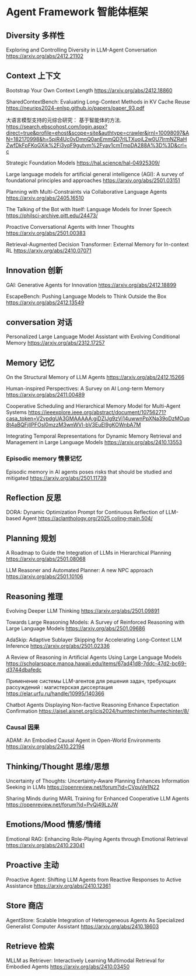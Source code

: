 # Agent Framework 智能体框架
## Diversity 多样性
Exploring and Controlling Diversity in LLM-Agent Conversation
https://arxiv.org/abs/2412.21102

## Context 上下文
Bootstrap Your Own Context Length
https://arxiv.org/abs/2412.18860

SharedContextBench: Evaluating Long-Context Methods in KV Cache Reuse
https://neurips2024-enlsp.github.io/papers/paper_93.pdf

大语言模型支持的元综合研究： 基于智能体的方法.
https://search.ebscohost.com/login.aspx?direct=true&profile=ehost&scope=site&authtype=crawler&jrnl=10098097&AN=182170998&h=5piR4Uc0vDmnQ0anEmmQD7rlLTXuojL2w0U7IrmNZRaHZwfDkFpFKoGXik%2Fi3yqF9gutvm%2Fyav1cmTmpDA288A%3D%3D&crl=c

Strategic Foundation Models
https://hal.science/hal-04925309/

Large language models for artificial general intelligence (AGI): A survey of foundational principles and approaches
https://arxiv.org/abs/2501.03151


Planning with Multi-Constraints via Collaborative Language Agents
https://arxiv.org/abs/2405.16510

The Talking of the Bot with Itself: Language Models for Inner Speech
https://philsci-archive.pitt.edu/24473/

Proactive Conversational Agents with Inner Thoughts
https://arxiv.org/abs/2501.00383

Retrieval-Augmented Decision Transformer: External Memory for In-context RL
https://arxiv.org/abs/2410.07071

## Innovation 创新
GAI: Generative Agents for Innovation
https://arxiv.org/abs/2412.18899

EscapeBench: Pushing Language Models to Think Outside the Box
https://arxiv.org/abs/2412.13549

## conversation 对话
Personalized Large Language Model Assistant with Evolving Conditional Memory
https://arxiv.org/abs/2312.17257

## Memory 记忆
On the Structural Memory of LLM Agents
https://arxiv.org/abs/2412.15266

Human-inspired Perspectives: A Survey on AI Long-term Memory
https://arxiv.org/abs/2411.00489

Cooperative Scheduling and Hierarchical Memory Model for Multi-Agent Systems
https://ieeexplore.ieee.org/abstract/document/10756271?casa_token=V2vpdgUA3GMAAAAA:giDZIJg9zVj14uwwnPpXNa39oDzMOup8t4aBQFjIlPFOsl0mzzM3wnWVI-bV3EuEl9gKOWnbA7M

Integrating Temporal Representations for Dynamic Memory Retrieval and Management in Large Language Models
https://arxiv.org/abs/2410.13553

### Episodic memory 情景记忆
Episodic memory in AI agents poses risks that should be studied and mitigated
https://arxiv.org/abs/2501.11739

## Reflection 反思
DORA: Dynamic Optimization Prompt for Continuous Reflection of LLM-based Agent
https://aclanthology.org/2025.coling-main.504/

## Planning 规划
A Roadmap to Guide the Integration of LLMs in Hierarchical Planning
https://arxiv.org/abs/2501.08068

LLM Reasoner and Automated Planner: A new NPC approach
https://arxiv.org/abs/2501.10106

## Reasoning 推理
Evolving Deeper LLM Thinking
https://arxiv.org/abs/2501.09891

Towards Large Reasoning Models: A Survey of Reinforced Reasoning with Large Language Models
https://arxiv.org/abs/2501.09686

AdaSkip: Adaptive Sublayer Skipping for Accelerating Long-Context LLM Inference
https://arxiv.org/abs/2501.02336

A Review of Reasoning in Artificial Agents Using Large Language Models
https://scholarspace.manoa.hawaii.edu/items/67ad41d8-7ddc-47d2-bc69-d3744dbafedc

Применение системы LLM-агентов для решения задач, требующих рассуждений : магистерская диссертация
https://elar.urfu.ru/handle/10995/140366

Chatbot Agents Displaying Non-factive Reasoning Enhance Expectation Confirmation
https://aisel.aisnet.org/icis2024/humtechinter/humtechinter/8/

### Causal 因果 

ADAM: An Embodied Causal Agent in Open-World Environments
https://arxiv.org/abs/2410.22194

## Thinking/Thought 思维/思想
Uncertainty of Thoughts: Uncertainty-Aware Planning Enhances Information Seeking in LLMs
https://openreview.net/forum?id=CVpuVe1N22

Sharing Minds during MARL Training for Enhanced Cooperative LLM Agents
https://openreview.net/forum?id=PvQj49LzJW

## Emotions/Mood 情感/情绪
Emotional RAG: Enhancing Role-Playing Agents through Emotional Retrieval
https://arxiv.org/abs/2410.23041

## Proactive 主动
Proactive Agent: Shifting LLM Agents from Reactive Responses to Active Assistance
https://arxiv.org/abs/2410.12361
## Store 商店
AgentStore: Scalable Integration of Heterogeneous Agents As Specialized Generalist Computer Assistant
https://arxiv.org/abs/2410.18603

## Retrieve 检索
MLLM as Retriever: Interactively Learning Multimodal Retrieval for Embodied Agents
https://arxiv.org/abs/2410.03450

